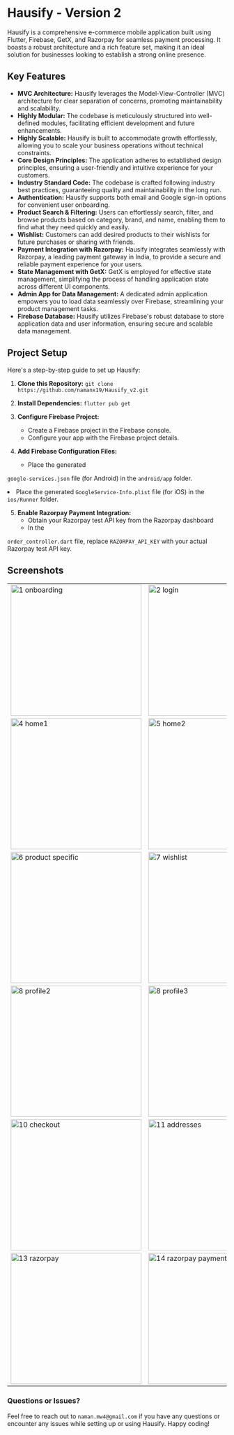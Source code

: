 # Hausify - Version 2

Hausify is a comprehensive e-commerce mobile application built using Flutter, Firebase, GetX, and Razorpay for seamless payment processing. It boasts a robust architecture and a rich feature set, making it an ideal solution for businesses looking to establish a strong online presence.

## Key Features

* **MVC Architecture:** Hausify leverages the Model-View-Controller (MVC) architecture for clear separation of concerns, promoting maintainability and scalability.
* **Highly Modular:** The codebase is meticulously structured into well-defined modules, facilitating efficient development and future enhancements.
* **Highly Scalable:** Hausify is built to accommodate growth effortlessly, allowing you to scale your business operations without technical constraints.
* **Core Design Principles:** The application adheres to established design principles, ensuring a user-friendly and intuitive experience for your customers.
* **Industry Standard Code:** The codebase is crafted following industry best practices, guaranteeing quality and maintainability in the long run.
* **Authentication:** Hausify supports both email and Google sign-in options for convenient user onboarding.
* **Product Search & Filtering:** Users can effortlessly search, filter, and browse products based on category, brand, and name, enabling them to find what they need quickly and easily.
* **Wishlist:** Customers can add desired products to their wishlists for future purchases or sharing with friends.
* **Payment Integration with Razorpay:** Hausify integrates seamlessly with Razorpay, a leading payment gateway in India, to provide a secure and reliable payment experience for your users.
* **State Management with GetX:** GetX is employed for effective state management, simplifying the process of handling application state across different UI components.
* **Admin App for Data Management:** A dedicated admin application empowers you to load data seamlessly over Firebase, streamlining your product management tasks.
* **Firebase Database:** Hausify utilizes Firebase's robust database to store application data and user information, ensuring secure and scalable data management.

## Project Setup

Here's a step-by-step guide to set up Hausify:

1. **Clone this Repository:**
   ```git clone https://github.com/namanx19/Hausify_v2.git```
2. **Install Dependencies:**
   ```flutter pub get```
3. **Configure Firebase Project:**
   <ul>
     <li>Create a Firebase project in the Firebase console.</li>
     <li>Configure your app with the Firebase project details.</li>
   </ul>
   
4. **Add Firebase Configuration Files:**
   <ul>
     <li>Place the generated 
```google-services.json``` file (for Android) in the ```android/app``` folder.</li>
     <li>Place the generated ```GoogleService-Info.plist``` file (for iOS) in the ```ios/Runner``` folder.</li>
   </ul>
   
5. **Enable Razorpay Payment Integration:**
   <ul>
     <li>Obtain your Razorpay test API key from the Razorpay dashboard</li>
     <li>In the 
```order_controller.dart``` file, replace ```RAZORPAY_API_KEY``` with your actual Razorpay test API key.</li>
   </ul>


## Screenshots
<table>
  <tr>
    <td><img src="https://github.com/namanx19/Hausify_v2/assets/71885262/695e18df-714b-4a62-98b4-cfd94c005e41" alt="1 onboarding" width="300" height="auto"></td>
    <td><img src="https://github.com/namanx19/Hausify_v2/assets/71885262/43b105e1-69f2-4abf-8854-9293a45dd02e" alt="2 login" width="300" height="auto"></td>
    <td><img src="https://github.com/namanx19/Hausify_v2/assets/71885262/820c036d-4fd7-4a32-9fea-7917d6dda618" alt="3 signup" width="300" height="auto"></td>
  </tr>

  <tr>
    <td><img src="https://github.com/namanx19/Hausify_v2/assets/71885262/3d82d0fb-5bae-4559-b4ce-8054fa23e54f" alt="4 home1" width="300" height="auto"></td>
    <td><img src="https://github.com/namanx19/Hausify_v2/assets/71885262/4b020794-f32c-463c-b89b-9479bca5e3e1" alt="5 home2" width="300" height="auto"></td>
    <td><img src="https://github.com/namanx19/Hausify_v2/assets/71885262/c680d4dd-2d36-40e8-aa5c-cf9843e3606a" alt="5 store" width="300" height="auto"></td>
  </tr>

  <tr>
    <td><img src="https://github.com/namanx19/Hausify_v2/assets/71885262/a5df32c1-68cf-4f5d-9824-5d53bcfe77ec" alt="6 product specific" width="300" height="auto"></td>
    <td><img src="https://github.com/namanx19/Hausify_v2/assets/71885262/8fdf7427-7b7e-41bc-a05c-1c29a6af78a6" alt="7 wishlist" width="300" height="auto"></td>
    <td><img src="https://github.com/namanx19/Hausify_v2/assets/71885262/c384f8ef-947b-4c34-8c02-91c3dc8b9fa4" alt="8 profile1" width="300" height="auto"></td>
  </tr>

  <tr>
    <td><img src="https://github.com/namanx19/Hausify_v2/assets/71885262/865b1769-48fc-447a-ad7c-856947d432d5" alt="8 profile2" width="300" height="auto"></td>
    <td><img src="https://github.com/namanx19/Hausify_v2/assets/71885262/3aa1a6b7-bfc5-48c9-8c8a-2bb27289c052" alt="8 profile3" width="300" height="auto"></td>
    <td><img src="https://github.com/namanx19/Hausify_v2/assets/71885262/6c68cb71-d2aa-4900-bf93-6d574f02abcc" alt="9 cart" width="300" height="auto"></td>
  </tr>


  <tr>
    <td><img src="https://github.com/namanx19/Hausify_v2/assets/71885262/b7671661-eb42-4982-9777-6ea63fb9da3d" alt="10 checkout" width="300" height="auto"></td>
    <td><img src="https://github.com/namanx19/Hausify_v2/assets/71885262/885f3ddb-73fa-4fb4-8284-d2e451a8712e" alt="11 addresses" width="300" height="auto"></td>
    <td><img src="https://github.com/namanx19/Hausify_v2/assets/71885262/6d846c8f-8157-44e9-bf03-64c0a8a2e7e3" alt="12 payment methods" width="300" height="auto"></td>
  </tr>

  <tr>
    <td><img src="https://github.com/namanx19/Hausify_v2/assets/71885262/85bca246-6741-4a19-8d12-d3925c51718f" alt="13 razorpay" width="300" height="auto"></td>
    <td><img src="https://github.com/namanx19/Hausify_v2/assets/71885262/81841d8a-ea1e-430f-bfbd-8dd8187db5d7" alt="14 razorpay payment screens" width="300" height="auto"></td>
    <td><img src="https://github.com/namanx19/Hausify_v2/assets/71885262/bc89f7b7-fc0b-4a5d-b9ae-dfa5dbb63c47" alt="15 orders" width="300" height="auto"></td>
  </tr>
  
</table>

### Questions or Issues?
Feel free to reach out to ```naman.mw4@gmail.com``` if you have any questions or encounter any issues while setting up or using Hausify. Happy coding!
